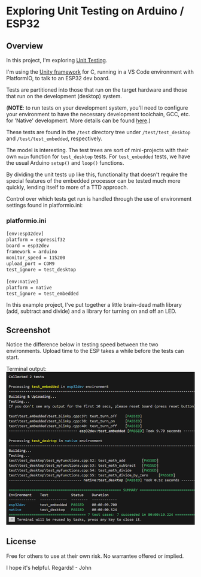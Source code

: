 # Exploring Unit Testing on Arduino / ESP32

## Overview 
In this project, I'm exploring [Unit Testing](https://docs.platformio.org/en/latest/advanced/unit-testing/index.html).

I'm using the [Unity framework](https://docs.platformio.org/en/latest/advanced/unit-testing/frameworks/unity.html) for C, running in a VS Code environment with PlatformIO, to talk to an ESP32 dev board. 

Tests are partitioned into those that run on the target hardware and those that run on the development (desktop) system. 

(**NOTE**: to run tests on your development system, you'll need to configure your environment to have the necessary development toolchain, GCC, etc. for 'Native' development. More details can be found [here](https://docs.platformio.org/en/latest/platforms/native.html).) 

These tests are found in the `/test` directory tree under 
`/test/test_desktop` and `/test/test_embedded`, respectively.

The model is interesting. The test trees are sort of mini-projects with their own `main` function for `test_desktop` tests. For `test_embedded` tests, we have the usual Arduino `setup()` and `loop()` functions. 

By dividing the unit tests up like this, functionality that doesn't require the special features of the embedded processor can be tested much more quickly, lending itself to more of a TTD approach. 

Control over which tests get run is handled through the use of environment settings found in platformio.ini: 

### platformio.ini

```
[env:esp32dev]
platform = espressif32
board = esp32dev
framework = arduino
monitor_speed = 115200
upload_port = COM9
test_ignore = test_desktop

[env:native]
platform = native
test_ignore = test_embedded
```

In this example project, I've put together a little brain-dead math library (add, subtract and divide) and a library for turning on and off an LED. 

## Screenshot

Notice the difference below in testing speed between the two environments. Upload time to the ESP takes a while before the tests can start. 

Terminal output: 
![Screenshot](doc/test_results.png)


## License

Free for others to use at their own risk. No warrantee offered or implied. 



I hope it's helpful. 
Regards! - John

